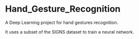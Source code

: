# Hand_Gesture_Recognition
A Deep Learning project for hand gestures recognition.

It uses a subset of the SIGNS dataset to train a neural network.
